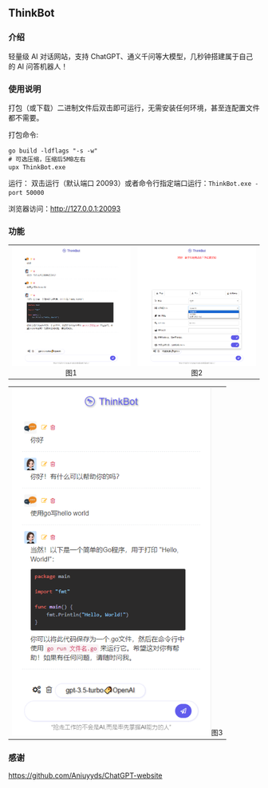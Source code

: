 ## ThinkBot

### 介绍

轻量级 AI 对话网站，支持 ChatGPT、通义千问等大模型，几秒钟搭建属于自己的 AI 问答机器人！

### 使用说明

打包（或下载）二进制文件后双击即可运行，无需安装任何环境，甚至连配置文件都不需要。

打包命令:

```
go build -ldflags "-s -w"
# 可选压缩，压缩后5MB左右
upx ThinkBot.exe
```

运行：
双击运行（默认端口 20093）或者命令行指定端口运行：`ThinkBot.exe -port 50000`

浏览器访问：http://127.0.0.1:20093

### 功能

<table>
    <tr>
        <td ><center><img src="./images/1.jpg" width="400">图1</center></td>
        <td ><center><img src="./images/2.jpg" width="400">图2</center></td>
    </tr>
</table>
<table>
    <tr>
        <td ><center><img src="./images/3.jpg" width="400">图3</center></td>
    </tr>
</table>

### 感谢

https://github.com/Aniuyyds/ChatGPT-website
